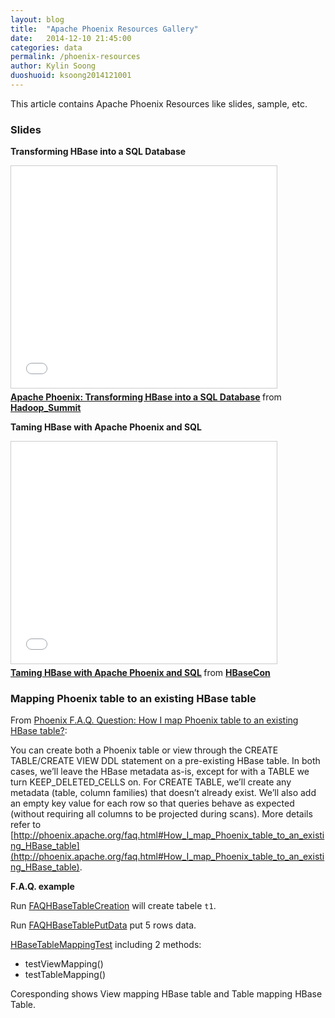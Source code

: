 ```yaml
---
layout: blog
title:  "Apache Phoenix Resources Gallery"
date:   2014-12-10 21:45:00
categories: data
permalink: /phoenix-resources
author: Kylin Soong
duoshuoid: ksoong2014121001
---
```


This article contains Apache Phoenix Resources like slides, sample, etc.

### Slides

**Transforming HBase into a SQL Database**

<iframe src="//www.slideshare.net/slideshow/embed_code/35986700" width="425" height="355" frameborder="0" marginwidth="0" marginheight="0" scrolling="no" style="border:1px solid #CCC; border-width:1px; margin-bottom:5px; max-width: 100%;" allowfullscreen> </iframe> <div style="margin-bottom:5px"> <strong> <a href="//www.slideshare.net/Hadoop_Summit/w-145p230-ataylorv2" title="Apache Phoenix: Transforming HBase into a SQL Database" target="_blank">Apache Phoenix: Transforming HBase into a SQL Database</a> </strong> from <strong><a href="//www.slideshare.net/Hadoop_Summit" target="_blank">Hadoop_Summit</a></strong> </div>

**Taming HBase with Apache Phoenix and SQL**

<iframe src="//www.slideshare.net/slideshow/embed_code/35937868" width="425" height="355" frameborder="0" marginwidth="0" marginheight="0" scrolling="no" style="border:1px solid #CCC; border-width:1px; margin-bottom:5px; max-width: 100%;" allowfullscreen> </iframe> <div style="margin-bottom:5px"> <strong> <a href="//www.slideshare.net/HBaseCon/ecosystem-session-1" title="Taming HBase with Apache Phoenix and SQL" target="_blank">Taming HBase with Apache Phoenix and SQL</a> </strong> from <strong><a href="//www.slideshare.net/HBaseCon" target="_blank">HBaseCon</a></strong> </div>

### Mapping Phoenix table to an existing HBase table

From [Phoenix F.A.Q. Question: How I map Phoenix table to an existing HBase table?](http://phoenix.apache.org/faq.html#How_I_map_Phoenix_table_to_an_existing_HBase_table):

You can create both a Phoenix table or view through the CREATE TABLE/CREATE VIEW DDL statement on a pre-existing HBase table. In both cases, we’ll leave the HBase metadata as-is, except for with a TABLE we turn KEEP_DELETED_CELLS on. For CREATE TABLE, we’ll create any metadata (table, column families) that doesn’t already exist. We’ll also add an empty key value for each row so that queries behave as expected (without requiring all columns to be projected during scans). More details refer to [http://phoenix.apache.org/faq.html#How_I_map_Phoenix_table_to_an_existing_HBase_table](http://phoenix.apache.org/faq.html#How_I_map_Phoenix_table_to_an_existing_HBase_table).

**F.A.Q. example**

Run [FAQHBaseTableCreation](https://github.com/kylinsoong/data/blob/master/phoenix-quickstart/src/main/java/org/apache/phoenix/examples/faq/FAQHBaseTableCreation.java) will create tabele `t1`.

Run [FAQHBaseTablePutData](https://github.com/kylinsoong/data/blob/master/phoenix-quickstart/src/main/java/org/apache/phoenix/examples/faq/FAQHBaseTablePutData.java) put 5 rows data.

[HBaseTableMappingTest](https://github.com/kylinsoong/data/blob/master/phoenix-quickstart/src/test/java/org/apache/phoenix/examples/HBaseTableMappingTest.java) including 2 methods:

* testViewMapping()
* testTableMapping()

Coresponding shows View mapping HBase table and Table mapping HBase Table.



